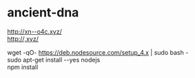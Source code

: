 # ancient-dna
http://xn--o4c.xyz/  
http://ฺ.xyz/  

wget -qO- https://deb.nodesource.com/setup_4.x | sudo bash -  
sudo apt-get install --yes nodejs  
npm install  